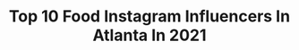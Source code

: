 ---
title: Top 10 Food Instagram Influencers In Atlanta In 2021
description: >-
  Find top food Instagram influencers in Atlanta in 2021. Most popular hashtags: #atlanta #food #atleats #foodie.
platform: Instagram
hits: 131
text_top: Analyze the top-rated Instagram accounts on inBeat.
text_bottom: Our database aggregates 131 Instagram influencers like this in Atlanta, United States for you to collaborate.
profiles:
  - username: "_officialdrea_"
    fullname: >-
      
    bio: >-
      Southern🌻 Let’s EAT👩🏽‍🍳
    location: "United States"
    followers: 6898
    engagement: 151
    commentsToLikes: 0.064557
    id: ck5zwfn1061mt0i14l0x38kmf
    verified: false
    hashtags: "#cook, #doseofdrea, #chef, #seafood"
  - username: "chewfoodnow"
    fullname: >-
      jennifer | atl foodie
    bio: >-
      contributer @bestfoodatlanta use code “CHEWFOODNOW” for 10% off your order at @duckdonuts (Buckhead/Toco Hills) 🍩 💌: dm or email for collaborations
    location: "United States"
    followers: 3230
    engagement: 1099
    commentsToLikes: 0.161619
    id: ck5c05tubsi230i113qjvv5l7
    verified: false
    hashtags: "#georgia, #weloveatl, #eatfamous, #drinks"
  - username: "krabqueenzatl"
    fullname: >-
      KrabQueenzATL
    bio: >-
      🦀Krab Queenz ATL 📍529 Peachtree St NE ATL GA 30308 ⏰TO GO ORDERS 12-8PM ❌ Closed On Tuesday, Wednesdays & Thursday
    location: "United States"
    followers: 72757
    engagement: 86
    commentsToLikes: 0.033660
    id: ck0tuzr9u9du30i1961g1c11w
    verified: false
    hashtags: "#seafood, #shrimp, #atleats, #krabqueenz"
  - username: "joyytylr"
    fullname: >-
      Joyy🌙
    bio: >-
      The revolution will not be televised, it will be LIVE. Producer. Creator. World Changer. CEO of @joyyandco 💫 Dog mom to @thechotails 🐶
    location: "United States"
    followers: 2145
    engagement: 946
    commentsToLikes: 0.050969
    id: ckapcnxlq4ib70i78n2wpm5c7
    verified: false
    hashtags: "#growth, #vegas, #photography, #mood"
  - username: "hannahdasher"
    fullname: >-
      HANNAH DASHER
    bio: >-
      Sony Music Recording Artist
    location: "United States"
    followers: 22881
    engagement: 441
    commentsToLikes: 0.082255
    id: ck6to7j5lcj800j71elhzffjq
    verified: true
    hashtags: "#standbyyourpan, #countrymusic, #girlscalltheshots, #halloween"
  - username: "rolding_in_the_eats"
    fullname: >-
      Alex | Atlanta Food Advocate
    bio: >-
      Alex is the name | #atlantafood is the game DM or email for partnerships & collaborations 🤙🏻⬇️ 📧: roldinginthedeep@gmail.com
    location: "United States"
    followers: 9255
    engagement: 666
    commentsToLikes: 0.077884
    id: ck6u6tfcmhmgh0j71cpxxsfy5
    verified: false
    hashtags: "#cheesy, #bacon, #ube, #filipinofoodmovement"
  - username: "atlfoodie"
    fullname: >-
      Atlanta Food & Restaurants
    bio: >-
      📍 ATL 🎯 Eating good in the neighborhood 📧 Anatlfoodielife@gmail.com
    location: "United States"
    followers: 30691
    engagement: 198
    commentsToLikes: 0.180957
    id: ck0vw55u7s5gm0i19ur7w7vcr
    verified: false
    hashtags: "#discoveratlanta, #bestfood, #asianfood, #atlnights"
  - username: "atlantabestbites"
    fullname: >-
      Atlanta’s Best Bites | Sarah
    bio: >-
      Atlanta Restaurants | Food & Drink 🌮 Original Content 🍕 Restaurant & Business Promoter 📩 atlantabestbites@gmail.com for business inquiries
    location: "United States"
    followers: 29705
    engagement: 88
    commentsToLikes: 0.107935
    id: ckaoqoiu3jmpu0i78wya0t204
    verified: false
    hashtags: "#atliens, #noms, #bites, #weloveatl"
  - username: "atl_foodscene"
    fullname: >-
      ATL Food Scene
    bio: >-
      🍑 Searching for Atlanta’s hidden food gems 📬 New restaurant in ATL? Email me!
    location: "United States"
    followers: 5189
    engagement: 617
    commentsToLikes: 0.021614
    id: ck13bj35bvnen0i19ek0yq8ic
    verified: false
    hashtags: "#atlantarestaurants, #atlfoodie, #atlrestaurants, #foodie"
  - username: "jahlielthurman"
    fullname: >-
      Jahliel Thurman
    bio: >-
      CEO @yardtalk101 Host of @hbcu101 on @aspiretv Stream Us Here 👇🏾👇🏾👇🏾👇🏾
    location: "United States"
    followers: 6367
    engagement: 371
    commentsToLikes: 0.061666
    id: ck135f02r134g0i19pdjmex04
    verified: false
    hashtags: "#host, #keshiaskitchen, #producer, #hbcupride"
---